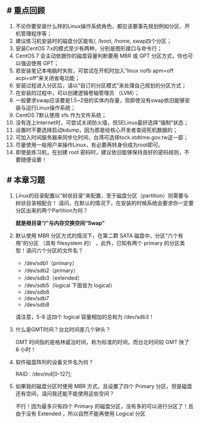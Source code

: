 ## # 重点回顾

1. 不论你要安装什么样的Linux操作系统角色，都应该要事先规划例如分区、开机管理程序等；
2. 建议练习机安装时的磁盘分区能有/, /boot, /home, swap四个分区；
3. 安装CentOS 7.x的模式至少有两种，分别是图形接口与命令行；
4. CentOS 7 会主动依据你的磁盘容量判断要用 MBR 或 GPT 分区方式，你也可以强迫使用 GPT；
5. 若安装笔记本电脑时失败，可尝试在开机时加入“linux nofb apm=off acpi=off”来关闭省电功能；
6. 安装过程进入分区后，请以“自订的分区模式”来处理自己规划的分区方式；
7. 在安装的过程中，可以创建逻辑卷轴管理员 （LVM）；
8. 一般要求swap应该要是1.5~2倍的实体内存量，但即使没有swap依旧能够安装与运行Linux操作系统；
9. CentOS 7默认使用 xfs 作为文件系统；
10. 没有连上Internet时，可尝试关闭防火墙，但SELinux最好选择“强制”状态；
11. 设置时不要选择启动kdump，因为那是给核心开发者查阅死机数据的；
12. 可加入时间服务器来同步化时间，台湾可选择tock.stdtime.gov.tw这一部；
13. 尽量使用一般用户来操作Linux，有必要再转身份成为root即可。
14. 即使是练习机，在创建 root 密码时，建议依旧能够保持良好的密码规则，不要随便设置！

## # 本章习题

1. Linux的目录配置以“树状目录”来配置，至于磁盘分区（partition）则需要与树状目录相配合！ 请问，在默认的情况下，在安装的时候系统会要求你一定要分区出来的两个Partition为何？

   **就是根目录“/”与内存交换空间“Swap”**

2. 默认使用 MBR 分区方式的情况下，在第二颗 SATA 磁盘中，分区“六个有用”的分区 （具有 filesystem 的） ，此外，已知有两个 primary 的分区类型！请问六个分区的文件名？

   + /dev/sdb1（primary）
   + /dev/sdb2（primary）
   + /dev/sdb3（extended）
   + /dev/sdb5（logical 下面皆为 logical）
   + /dev/sdb6
   + /dev/sdb7
   + /dev/sdb8

   请注意，5-8 这四个 logical 容量相加的总和为 /dev/sdb3！

3. 什么是GMT时间？台北时间差几个钟头？

   GMT 时间指的是格林威治时间，称为标准的时间，而台北时间较 GMT 快了 8 小时！

4. 软件磁盘阵列的设备文件名为何？

   RAID : /dev/md[0-127];

5. 如果我的磁盘分区时使用 MBR 方式，且设置了四个 Primary 分区，但是磁盘还有空间，请问我还能不能使用这些空间？

   不行！因为最多只有四个 Primary 的磁盘分区，没有多的可以进行分区了！且由于没有 Extended ，所以自然不能再使用 Logical 分区

